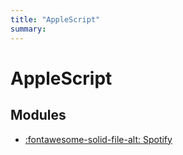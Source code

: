 ```yaml
---
title: "AppleScript"
summary:
---
```


AppleScript
===

Modules
---

- [:fontawesome-solid-file-alt: Spotify](01-spotify.md)
